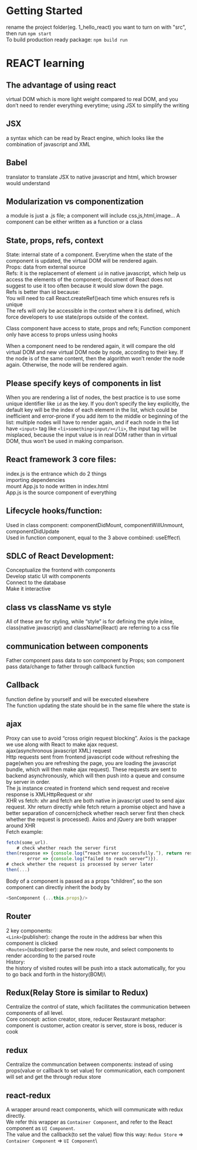 # Getting Started
rename the project folder(eg. 1_hello_react) you want to turn on with "src", then run `npm start`\
To build production ready package: `npm build run`

# REACT learning

## The advantage of using react
virtual DOM which is more light weight compared to real DOM, and you don’t need to render everything everytime; using JSX to simplify the writing
## JSX
a syntax which can be read by React engine, which looks like the combination of javascript and XML
## Babel 
translator to translate JSX to native javascript and html, which browser would understand
## Modularization vs componentization
a module is just a .js file; a component will include css,js,html,image…
A component can be either written as a function or a class
## State, props, refs, context
State: internal state of a component. Everytime when the state of the component is updated, the virtual DOM will be rendered again.\
Props: data from external source\
Refs: it is the replacement of element `id` in native javascript, which help us access the elements of the component; document of React does not suggest to use it too often because it would slow down the page. \
Refs is better than id because: \
You will need to call React.createRef()each time which ensures refs is unique\
The refs will only be accessible  in the context where it is defined, which force developers to use state/props outside of the context.

Class component have access to state, props and refs; Function component only have access to props unless using hooks


When a component need to be rendered again, it will compare the old virtual DOM and new virtual DOM node by node, according to their key. If the node is of the same content, then the algorithm won’t render the node again. Otherwise, the node will be rendered again. 

## Please specify keys of components in list
When you are rendering a list of nodes, the best practice is to use some unique identifier like `id` as the key. If you don’t specify the key explicitly, the default key will be the index of each element in the list, which could be inefficient and error-prone if you add item to the middle or beginning of the list: 
multiple nodes will have to render again, 
and if each node in the list have `<input>` tag like `<li>something<input/></li>`, the input tag will be misplaced, because the input value is in real DOM rather than in virtual DOM, thus won’t be used in making comparison.

## React framework 3 core files: 
index.js is the entrance which do 2 things\
importing dependencies\
mount App.js to node <root> written in index.html\
App.js is the source component of everything
## Lifecycle hooks/function: 
Used in class component: componentDidMount, componentWillUnmount, componentDidUpdate\
Used in function component, equal to the 3 above combined: useEffect\
## SDLC of React Development:
Conceptualize the frontend with components\
Develop static UI with components\
Connect to the database\
Make it interactive
## class vs className vs style
All of these are for styling, while “style” is for defining the style inline, class(native javascript) and className(React) are referring to a css file

## communication between components
Father component pass data to son component by Props; son component pass data/change to father through callback function
## Callback 
function define by yourself and will be executed elsewhere\
The function updating the state should be in the same file where the state is

## ajax
Proxy can use to avoid “cross origin request blocking”. Axios is the package we use along with React to make ajax request. \
ajax(asynchronous javascript XML) request\
Http requests sent from frontend javascript code without refreshing the page(when you are refreshing the page, you are loading the javascript bundle, which will then make ajax request). These requests are sent to backend asynchronously, which will then push into a queue and consume by server in order.\
The js instance created in frontend which send request and receive response is XMLHttpRequest or xhr\
XHR vs fetch: xhr and fetch are both native in javascript used to send ajax request. Xhr return directly while fetch return a promise object and have a better separation of concern(check whether reach server first then check whether the request is processed). Axios and jQuery are both wrapper around XHR\
Fetch example:
```javascript
fetch(some_url).
	# check whether reach the server first
then(response => {console.log(“reach server successfully.”), return response.json()},
        error => {console.log(“failed to reach server”)}).
# check whether the request is processed by server later
then(...)
```
Body of a component is passed as a props “children”, so the son component can directly inherit the body by 
```javascript
<SonComponent {...this.props}/>
```
## Router
2 key components:\
```<Link>```(publisher): change the route in the address bar when this component is clicked\
```<Routes>```(subscriber): parse the new route, and select components to render according to the parsed route\
History:\
the history of visited routes will be push into a stack automatically, for you to go back and forth in the history(BOM)\

## Redux(Relay Store is similar to Redux)
Centralize the control of state, which facilitates the communication between components of all level.\
Core concept: action creator, store, reducer
	Restaurant metaphor: component is customer, action creator is server, store is boss, reducer is cook

## redux
Centralize the communcation between components: instead of using props(value or callback to set value) for communication, each component will set and get the through redux store

## react-redux
A wrapper around react components, which will communicate with redux directly.\
We refer this wrapper as `Container Component`, and refer to the React component as `UI Component`.\
The value and the callback(to set the value) flow this way: `Redux Store` => `Container Component` => `UI Component`\